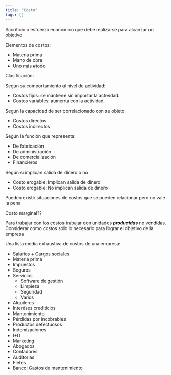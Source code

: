 ```yaml
---
title: "Costo"
tags: []
---
```

Sacrificio o esfuerzo económico que debe realizarse para alcanzar un objetivo

Elementos de costos:
- Materia prima
- Mano de obra
- Uno más #todo

Clasificación: 

Según su comportamiento al nivel de actividad:
- Costos fijos: se mantiene sin importar la actividad.
- Costos variables: aumenta con la actividad.

Según la capacidad de ser correlacionado con su objeto
- Costos directos
- Costos indirectos

Según la función que representa:
- De fabricación
- De administración
- De comercialización
- Financieros

Según si implican salida de dinero o no
- Costo erogable: Implican salida de dinero
- Costo erogable: No implican salida de dinero

Pueden existir situaciones de costos que se pueden relacionar pero no vale la pena

Costo marginal??

Para trabajar con los costos trabajar con unidades ***producidas*** no vendidas. Considerar como costos solo lo necesario para lograr el objetivo de la empresa



Una lista media exhaustiva de costos de una empresa:
- Salarios + Cargos sociales
- Materia prima
- Impuestos 
- Seguros
- Servicios
	- Software de gestión
	- Limpieza
	- Seguridad
	- Varios
- Alquileres
- Interéses creditícios
- Mantenimiento
- Pérdidas por incobrables
- Productos defectuosos
- Indemizaciones
- I+D
- Marketing
- Abogados
- Contadores
- Auditorias
- Fletes
- Banco: Gastos de mantenimiento